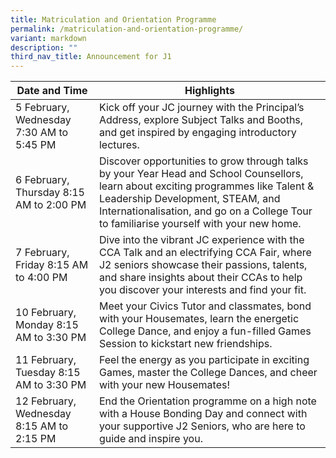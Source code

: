```yaml
---
title: Matriculation and Orientation Programme
permalink: /matriculation-and-orientation-programme/
variant: markdown
description: ""
third_nav_title: Announcement for J1
---
```

 Date and Time | Highlights | 
| -------- | -------- | 
| 5 February, Wednesday 7:30 AM to 5:45 PM | Kick off your JC journey with the Principal’s Address, explore Subject Talks and Booths, and get inspired by engaging introductory lectures. |
| 6 February, Thursday 8:15 AM  to 2:00 PM | Discover opportunities to grow through talks by your Year Head and School Counsellors, learn about exciting programmes like Talent &amp; Leadership Development, STEAM, and Internationalisation, and go on a College Tour to familiarise yourself with your new home. | 
| 7 February, Friday 8:15 AM to 4:00 PM | Dive into the vibrant JC experience with the CCA Talk and an electrifying CCA Fair, where J2 seniors showcase their passions, talents, and share insights about their CCAs to help you discover your interests and find your fit. |
| 10 February, Monday 8:15 AM to 3:30 PM | Meet your Civics Tutor and classmates, bond with your Housemates, learn the energetic College Dance, and enjoy a fun-filled Games Session to kickstart new friendships. | 
| 11 February, Tuesday 8:15 AM to 3:30 PM | Feel the energy as you participate in exciting Games, master the College Dances, and cheer with your new Housemates! | 
| 12 February, Wednesday 8:15 AM to 2:15 PM | End the Orientation programme on a high note with a House Bonding Day and connect with your supportive J2 Seniors, who are here to guide and inspire you.| 